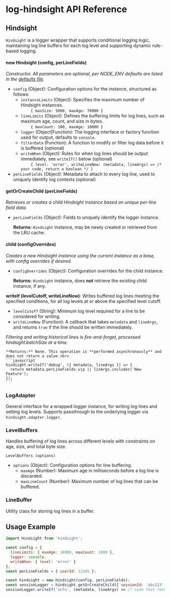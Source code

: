 # log-hindsight API Reference

## Hindsight

`Hindsight` is a logger wrapper that supports conditional logging logic, maintaining log line buffers for each log level and supporting dynamic rule-based logging.

#### new Hindsight (config, perLineFields)

_Constructor. All parameters are optional, per NODE_ENV defaults are listed in the [defaults file](config.js)._

  - `config` (Object): Configuration options for the instance, structured as follows:
    - `instanceLimits` (Object): Specifies the maximum number of Hindsight instances.<br>
      &nbsp; &nbsp; &nbsp; &nbsp; `{ maxSize: 5000, maxAge: 70000 }`
    - `lineLimits` (Object): Defines the buffering limits for log lines, such as maximum age, count, and size in bytes.<br>
      &nbsp; &nbsp; &nbsp; &nbsp; `{ maxCount: 100, maxAge: 10000 }`
    - `logger` (Object|Function): The logging interface or factory function used for output, defaults to `console`.
    - `filterData` (Function): A function to modify or filter log data before it is buffered (optional)
    - `writeWhen` (Object): Rules for when log lines should be output immediately, see `writeIf()` below (optional)<br>
      &nbsp; &nbsp; &nbsp; &nbsp; `{ level: 'error', writeLineNow: (metadata, lineArgs) => /* your code, return a boolean */ }`
  - `perLineFields` (Object): Metadata to attach to every log line, used to uniquely identify log contexts (optional)

#### getOrCreateChild (perLineFields)
_Retrieves or creates a child Hindsight instance based on unique per-line field data._

  - `perLineFields` (Object): Fields to uniquely identify the logger instance.

    **Returns:** `Hindsight` instance, may be newly created or retrieved from the LRU cache.

#### child (configOverrides)
_Creates a new Hindsight instance using the current instance as a base, with config overrides if desired._

  - `configOverrides` (Object): Configuration overrides for the child instance.

    **Returns:** `Hindsight` instance, does **not** retrieve the existing child instance, if any.

**writeIf (levelCutoff, writeLineNow)**: Writes buffered log lines meeting the specified conditions, for all log levels at or above the specified level cutoff.

  - `levelCutoff` (String): Minimum log level required for a line to be considered for writing.
  - `writeLineNow` (Function): A callback that takes `metadata` and `lineArgs`, and returns `true` if the line should be written immediately.

  _Filtering and writing historical lines is fire-and-forget, processed hindsight.batchSize at a time._

    **Returns:** None. This operation is **performed asynchronously** and does not return a value.<br>
    ```javascript
    hindsight.writeIf('debug', ({ metadata, lineArgs }) => {
      return metadata.perLineFields.vip || linArgs.includes('New Feature');
    });
    ```

### LogAdapter

General interface for a wrapped logger instance, for writing log lines and setting log levels. Supports passthrough to the underlying logger via `hindsight.adapter.logger`.

### LevelBuffers

Handles buffering of log lines across different levels with constraints on age, size, and total byte size.

`LevelBuffers (options)`

  - `options` (Object): Configuration options for line buffering.
    - `maxAge` (Number): Maximum age in milliseconds before a log line is discarded.
    - `maxLineCount` (Number): Maximum number of log lines that can be buffered.

### LineBuffer

Utility class for storing log lines in a buffer.

## Usage Example

```javascript
import Hindsight from 'hindsight';

const config = {
  lineLimits: { maxAge: 10000, maxCount: 1000 },
  logger: console,
  writeWhen: { level: 'error' }
};
const perLineFields = { userId: 12345 };

const hindsight = new Hindsight(config, perLineFields);
const sessionLogger = hindsight.getOrCreateChild({ sessionId: 'abc123' });
sessionLogger.writeIf('info', (metadata, lineArgs) => /* code that returns true or false (write or ignore) */);
